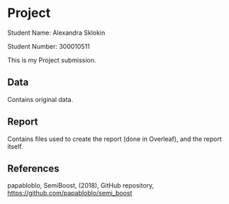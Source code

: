 # Project

Student Name: Alexandra Sklokin

Student Number: 300010511

This is my Project submission.

## Data

Contains original data.

## Report

Contains files used to create the report (done in Overleaf), and the report itself.

## References

papabloblo, SemiBoost, (2018), GitHub repository, https://github.com/papabloblo/semi_boost
